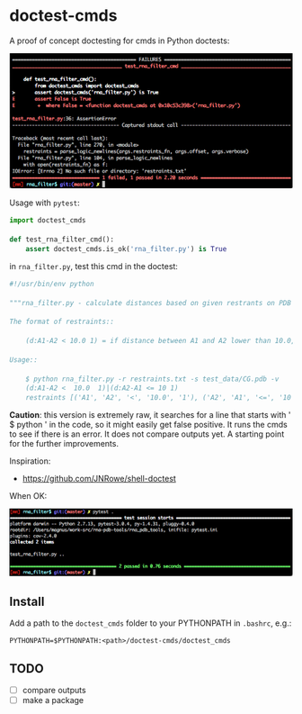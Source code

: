 doctest-cmds
============================================================================

A proof of concept doctesting for cmds in Python doctests:

![](docs/doctest_cmds.png)

Usage with `pytest`:

```python
import doctest_cmds

def test_rna_filter_cmd():
    assert doctest_cmds.is_ok('rna_filter.py') is True
```

in `rna_filter.py`, test this cmd in the doctest:

```python
#!/usr/bin/env python

"""rna_filter.py - calculate distances based on given restrants on PDB files or SimRNA trajectories.

The format of restraints::

    (d:A1-A2 < 10.0 1) = if distance between A1 and A2 lower than 10.0, score it with 1

Usage::

    $ python rna_filter.py -r restraints.txt -s test_data/CG.pdb -v
    (d:A1-A2 <  10.0  1)|(d:A2-A1 <= 10 1)
    restraints [('A1', 'A2', '<', '10.0', '1'), ('A2', 'A1', '<=', '10', '1')]
```

**Caution**: this version is extremely raw, it searches for a line that starts with '  $ python ' in the code, so it might easily get false positive.
 It runs the cmds to see if there is an error. It does not compare outputs yet. A starting point for the further improvements.

Inspiration:

- https://github.com/JNRowe/shell-doctest

When OK:

![](docs/ok.png)

Install
-------------------------------------------------------------------------------

Add a path to the `doctest_cmds` folder to your PYTHONPATH in `.bashrc`, e.g.:
    
    PYTHONPATH=$PYTHONPATH:<path>/doctest-cmds/doctest_cmds

TODO
-------------------------------------------------------------------------------

- [ ] compare outputs
- [ ] make a package
